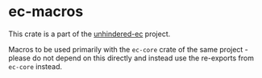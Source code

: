 # ec-macros

This crate is a part of the [unhindered-ec](https://unhindered.ec) project.

Macros to be used primarily with the `ec-core` crate of the same project - please do not depend on this directly and instead use the re-exports from `ec-core` instead.
